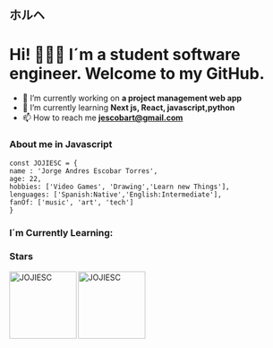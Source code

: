 ## ホルヘ
# Hi! 🦊👨‍💻 I´m a student software engineer. Welcome to my GitHub.

- 🔭 I’m currently working on **a project management web app**
- 🌱 I’m currently learning **Next js, React, javascript,python**
- 📫 How to reach me **jescobart@gmail.com**

### About me in Javascript
```JS
const JOJIESC = {
name : 'Jorge Andres Escobar Torres',
age: 22,
hobbies: ['Video Games', 'Drawing','Learn new Things'],
lenguages: ['Spanish:Native','English:Intermediate'],
fanOf: ['music', 'art', 'tech']
}
```

### I´m Currently Learning:

<h3 align="left">Stars</h3>
<img align="left" height="120em" src="https://github-readme-stats.vercel.app/api/top-langs/?username=JOJIESC&layout=compact&theme=" alt=JOJIESC />
<p>&nbsp;<img align="left" height="120em" src="https://github-readme-stats.vercel.app/api?username=JOJIESC&show_icons=true&locale=en&theme=dark" alt="JOJIESC" /></p>
